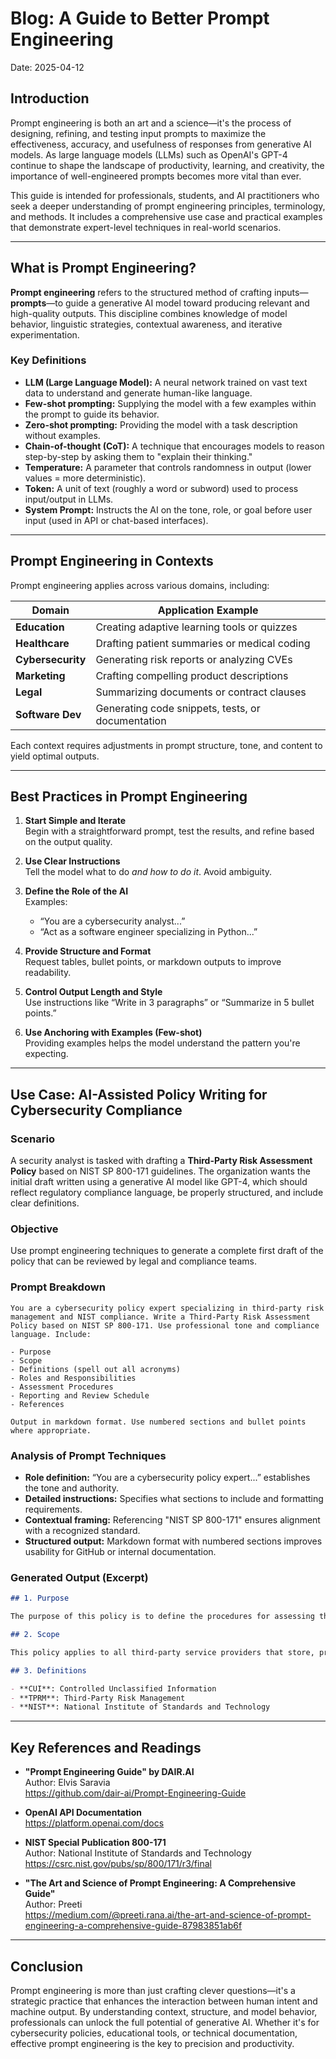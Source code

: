 # Blog: A Guide to Better Prompt Engineering
Date: 2025-04-12

## Introduction

Prompt engineering is both an art and a science—it's the process of designing, refining, and testing input prompts to maximize the effectiveness, accuracy, and usefulness of responses from generative AI models. As large language models (LLMs) such as OpenAI's GPT-4 continue to shape the landscape of productivity, learning, and creativity, the importance of well-engineered prompts becomes more vital than ever.

This guide is intended for professionals, students, and AI practitioners who seek a deeper understanding of prompt engineering principles, terminology, and methods. It includes a comprehensive use case and practical examples that demonstrate expert-level techniques in real-world scenarios.

---

## What is Prompt Engineering?

**Prompt engineering** refers to the structured method of crafting inputs—**prompts**—to guide a generative AI model toward producing relevant and high-quality outputs. This discipline combines knowledge of model behavior, linguistic strategies, contextual awareness, and iterative experimentation.

### Key Definitions

- **LLM (Large Language Model):** A neural network trained on vast text data to understand and generate human-like language.
- **Few-shot prompting:** Supplying the model with a few examples within the prompt to guide its behavior.
- **Zero-shot prompting:** Providing the model with a task description without examples.
- **Chain-of-thought (CoT):** A technique that encourages models to reason step-by-step by asking them to "explain their thinking."
- **Temperature:** A parameter that controls randomness in output (lower values = more deterministic).
- **Token:** A unit of text (roughly a word or subword) used to process input/output in LLMs.
- **System Prompt:** Instructs the AI on the tone, role, or goal before user input (used in API or chat-based interfaces).

---

## Prompt Engineering in Contexts

Prompt engineering applies across various domains, including:

| Domain             | Application Example                                |
|--------------------|-----------------------------------------------------|
| **Education**       | Creating adaptive learning tools or quizzes        |
| **Healthcare**      | Drafting patient summaries or medical coding       |
| **Cybersecurity**   | Generating risk reports or analyzing CVEs          |
| **Marketing**       | Crafting compelling product descriptions           |
| **Legal**           | Summarizing documents or contract clauses          |
| **Software Dev**    | Generating code snippets, tests, or documentation  |

Each context requires adjustments in prompt structure, tone, and content to yield optimal outputs.

---

## Best Practices in Prompt Engineering

1. **Start Simple and Iterate**  
   Begin with a straightforward prompt, test the results, and refine based on the output quality.

2. **Use Clear Instructions**  
   Tell the model what to do *and how to do it*. Avoid ambiguity.

3. **Define the Role of the AI**  
   Examples:  
   - “You are a cybersecurity analyst...”  
   - “Act as a software engineer specializing in Python...”

4. **Provide Structure and Format**  
   Request tables, bullet points, or markdown outputs to improve readability.

5. **Control Output Length and Style**  
   Use instructions like “Write in 3 paragraphs” or “Summarize in 5 bullet points.”

6. **Use Anchoring with Examples (Few-shot)**  
   Providing examples helps the model understand the pattern you're expecting.

---

## Use Case: AI-Assisted Policy Writing for Cybersecurity Compliance

### Scenario

A security analyst is tasked with drafting a **Third-Party Risk Assessment Policy** based on NIST SP 800-171 guidelines. The organization wants the initial draft written using a generative AI model like GPT-4, which should reflect regulatory compliance language, be properly structured, and include clear definitions.

### Objective

Use prompt engineering techniques to generate a complete first draft of the policy that can be reviewed by legal and compliance teams.

### Prompt Breakdown

```
You are a cybersecurity policy expert specializing in third-party risk management and NIST compliance. Write a Third-Party Risk Assessment Policy based on NIST SP 800-171. Use professional tone and compliance language. Include:

- Purpose
- Scope
- Definitions (spell out all acronyms)
- Roles and Responsibilities
- Assessment Procedures
- Reporting and Review Schedule
- References

Output in markdown format. Use numbered sections and bullet points where appropriate.
```

### Analysis of Prompt Techniques

- **Role definition:** “You are a cybersecurity policy expert...” establishes the tone and authority.
- **Detailed instructions:** Specifies what sections to include and formatting requirements.
- **Contextual framing:** Referencing "NIST SP 800-171" ensures alignment with a recognized standard.
- **Structured output:** Markdown format with numbered sections improves usability for GitHub or internal documentation.

### Generated Output (Excerpt)

```markdown
## 1. Purpose

The purpose of this policy is to define the procedures for assessing third-party vendors for compliance with NIST SP 800-171, ensuring that sensitive data is protected in accordance with federal and organizational standards.

## 2. Scope

This policy applies to all third-party service providers that store, process, or transmit Controlled Unclassified Information (CUI) on behalf of the organization.

## 3. Definitions

- **CUI**: Controlled Unclassified Information  
- **TPRM**: Third-Party Risk Management  
- **NIST**: National Institute of Standards and Technology  
```

---

## Key References and Readings

- **"Prompt Engineering Guide" by DAIR.AI**  
  Author: Elvis Saravia  
  https://github.com/dair-ai/Prompt-Engineering-Guide

- **OpenAI API Documentation**  
  https://platform.openai.com/docs

- **NIST Special Publication 800-171**  
  Author: National Institute of Standards and Technology  
  https://csrc.nist.gov/pubs/sp/800/171/r3/final

- **"The Art and Science of Prompt Engineering: A Comprehensive Guide"**<br>
  Author: Preeti<br>
  https://medium.com/@preeti.rana.ai/the-art-and-science-of-prompt-engineering-a-comprehensive-guide-87983851ab6f
---

## Conclusion

Prompt engineering is more than just crafting clever questions—it's a strategic practice that enhances the interaction between human intent and machine output. By understanding context, structure, and model behavior, professionals can unlock the full potential of generative AI. Whether it's for cybersecurity policies, educational tools, or technical documentation, effective prompt engineering is the key to precision and productivity.

